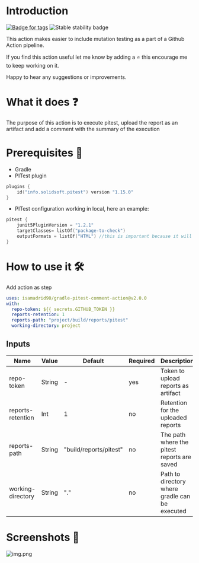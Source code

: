 # Introduction
<p>
    <a href="https://github.com/isamadrid90/gradle-pitest-comment-action/releases/tags">
        <img src="https://img.shields.io/github/v/tag/isamadrid90/gradle-pitest-comment-action"  alt="Badge for tags"/></a>
    <img src="https://img.shields.io/badge/stability-stable-green.svg" alt="Stable stability badge"/>

</p>


This action makes easier to include mutation testing as a part of a Github Action pipeline.

If you find this action useful let me know by adding a ⭐ this encourage me to keep working on it.

Happy to hear any suggestions or improvements.

What it does ❓
============

The purpose of this action is to execute pitest, upload the report as an artifact and
add a comment with the summary of the execution

Prerequisites 📝
============

* Gradle
* PITest plugin

```kotlin
plugins {
    id("info.solidsoft.pitest") version "1.15.0"
}
```

* PITest configuration working in local, here an example:

```kotlin
pitest {
    junit5PluginVersion = "1.2.1"
    targetClasses= listOf("package-to-check")
    outputFormats = listOf("HTML") //this is important because it will update it as an artifact
}
```

How to use it 🛠️
=============

Add action as step

```yaml
uses: isamadrid90/gradle-pitest-comment-action@v2.0.0
with:
  repo-token: ${{ secrets.GITHUB_TOKEN }}
  reports-retention: 1
  reports-path: "project/build/reports/pitest"
  working-directory: project
```

Inputs
-------

| Name              | Value  | Default                | Required | Description                                    |
|-------------------|--------|------------------------|----------|------------------------------------------------|
| repo-token        | String | -                      | yes      | Token to upload reports as artifact            |
| reports-retention | Int    | 1                      | no       | Retention for the uploaded reports             |
| reports-path      | String | "build/reports/pitest" | no       | The path where the pitest reports are saved    |
| working-directory | String | "."                    | no       | Path to directory where gradle can be executed |

Screenshots 📸
=============
![img.png](img.png)
